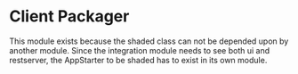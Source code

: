 # Client Packager

This module exists because the shaded class can not be depended upon by another module. Since the integration module needs to see both ui and restserver, the AppStarter to be shaded has to exist in its own module.
